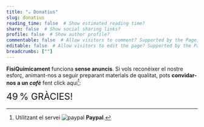 ```yaml
---
title: "☕️ Donatius"
slug: donatius
reading_time: false  # Show estimated reading time?
share: false  # Show social sharing links?
profile: false  # Show author profile?
commentable: false  # Allow visitors to comment? Supported by the Page, Post, and Docs content types.
editable: false  # Allow visitors to edit the page? Supported by the Page, Post, and Docs content types.
breadcrumbs: [""]
---
```


**FisiQuímicament** funciona **sense anuncis**. Si vols reconèixer el nostre esforç, animant-nos a seguir preparant materials de qualitat, pots **convidar-nos a un *cafè*** fent click aquí[^1]:

[^1]: Utilitzant el servei <img draggable="false" class="icon" alt="paypal" src="/icon/paypal.svg"> **Paypal**.

<div align="center">
<a href="https://www.paypal.com/donate/?business=5DYE3DLPRQTQG&no_recurring=0&item_name=Gr%C3%A0cies%21+Amb+la+teva+contribuci%C3%B3+est%C3%A0s+ajudant+que+FisiQu%C3%ADmicament+segueixi+millorant.&currency_code=EUR" target="_blank" rel="noopener">
<tgs-player autoplay loop mode="normal" style="width:50%;height:auto" src="/media/lottie/coffee.tgs" data-toggle="tooltip" data-placement="right" title aria-label="PayPal" data-original-title="Invítanos a un cafè">
		</tgs-player>
</a>
</div>

<div class="progress" style="height: 2rem; font-size: 1.5rem">
  <div class="progress-bar progress-bar-striped progress-bar-animated" role="progressbar" aria-valuenow="49" aria-valuemin="0" aria-valuemax="100" style="width: 49%">49&thinsp;% GRÀCIES!</div>
</div>